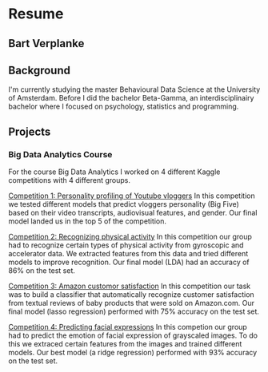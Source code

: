 # Resume 
## Bart Verplanke

## Background
I'm currently studying the master Behavioural Data Science at the University of Amsterdam. Before I did the bachelor Beta-Gamma, an interdisciplinairy bachelor where I focused on psychology, statistics and programming. 

## Projects
### Big Data Analytics Course
For the course Big Data Analytics I worked on 4 different Kaggle competitions with 4 different groups. 

[Competition 1: Personality profiling of Youtube vloggers](https://www.kaggle.com/code/bartverplanke/competition-1-round-2-group-15)
In this competition we tested different models that predict vloggers personality (Big Five) based on their video transcripts, audiovisual features, and gender. Our final model landed us in the top 5 of the competition. 

[Competition 2: Recognizing physical activity](https://www.kaggle.com/code/bartverplanke/sensor-group-6)
In this competition our group had to recognize certain types of physical activity from gyroscopic and accelerator data. We extracted features from this data and tried different models to improve recognition. Our final model (LDA) had an accuracy of 86% on the test set.

[Competition 3: Amazon customor satisfaction](https://www.kaggle.com/code/bartverplanke/amazon-group11)
In this competition our task was to build a classifier that automatically recognize customer satisfaction from textual reviews of baby products that were sold on Amazon.com. Our final model (lasso regression) performed with 75% accuracy on the test set.

[Competition 4: Predicting facial expressions](https://www.kaggle.com/code/bartverplanke/team-4)
In this competion our group had to predict the emotion of facial expression of grayscaled images. To do this we extraced certain features from the images and trained different models. Our best model (a ridge regression) performed with 93% accuracy on the test set.



